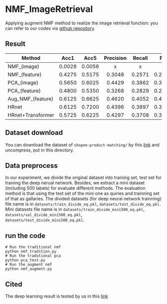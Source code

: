 # NMF_ImageRetrieval
Applying augment NMF method to realize the image retrieval function: you can refer to our codes via [github repository](https://github.com/Yu-Yy/NMF_ImageRetrieval).

## Result

| Method     | Acc1     | Acc5     | Precision  |  Recall  | F1  |
| ---------- | :-----------:  | :-----------: | :-----------: | :-----------: | :-----------: |
| NMF_(image)     | 0.0028    | 0.0056   | x | x    |  x    |
| NMF_(feature)     | 0.4275    | 0.5175     | 0.3048 | 0.2571    |  0.2640    |
| PCA_(image)     | 0.5650    | 0.6025     | 0.4429 | 0.3862    |  0.3930      |
| PCA_(feature)     | 0.4800     | 0.5350     | 0.3268 | 0.2829 | 0.2890 |
| Aug_NMF_(feature)    | 0.6125    | 0.6625     | 0.4620 | 0.4052  | 0.4135  |
| HRnet     | 0.6125    | 0.7200     | 0.4396 | 0.3897  | 0.3987  |
| HRnet+Transformer     | 0.5725     | 0.6225     | 0.4297 | 0.3708  | 0.3858  |

## Dataset download
You can download the dataset of `shopee-product-matching/` by this [link](https://cloud.tsinghua.edu.cn/f/5c7ba8c55e04478d86d9/)  and uncompress, put in this directory.

## Data preprocess
In our experiment, we divide the original dataset into training set, test set for training the deep nerual network. Besides, we 
extract a mini dataset (including 500 labels) for evaluate different methods. The evaluation method is that using the test set of the mini one as quiries and trainning set of that as gallaries. The divided datasets (for deep neural network trainning) file name is in `datasets/train_divide_eq.pkl`, `datasets/test_divide_eq.pkl`. Mini datasets file name is in `datasets/train_divide_mini500_eq.pkl`, `datasets/val_divide_mini500_eq.pkl`, `datasets/test_divide_mini500_eq.pkl`. <br>

## run the code
```
# Run the traditional nmf
python nmf_tradition.py
# Run the tradutional pca
python pca_test.py
# Run the augment nmf
python nmf_augment.py
```

## Cited
The deep learning result is tested by us in this [link](https://github.com/Yu-Yy/PR_project)


